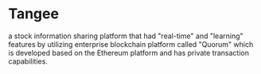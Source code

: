 # Tangee
a stock information sharing platform that had "real-time" and "learning" features by utilizing enterprise blockchain platform called "Quorum" which is developed based on the Ethereum platform and has private transaction capabilities. 

